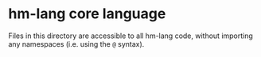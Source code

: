 # hm-lang core language

Files in this directory are accessible to all hm-lang code, without
importing any namespaces (i.e. using the `@` syntax).
